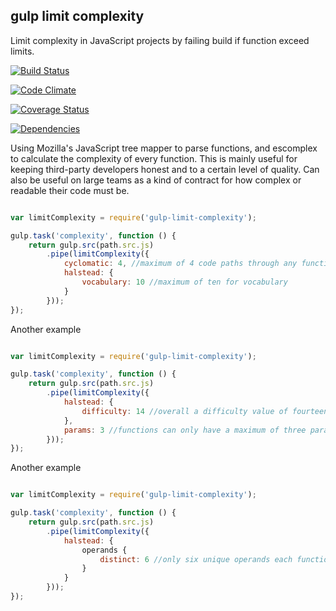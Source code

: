 gulp limit complexity
-----------------------

Limit complexity in JavaScript projects by failing build if function exceed limits.

[![Build Status](https://travis-ci.org/TakenPilot/gulp-limit-complexity.svg?branch=master)](https://travis-ci.org/TakenPilot/gulp-limit-complexity)

[![Code Climate](https://codeclimate.com/github/TakenPilot/gulp-limit-complexity/badges/gpa.svg)](https://codeclimate.com/github/TakenPilot/gulp-limit-complexity)

[![Coverage Status](https://coveralls.io/repos/TakenPilot/gulp-limit-complexity/badge.png?branch=master)](https://coveralls.io/r/TakenPilot/gulp-limit-complexity?branch=master)


[![Dependencies](https://david-dm.org/TakenPilot/gulp-limit-complexity.svg?style=flat)](https://david-dm.org/TakenPilot/gulp-limit-complexity.svg?style=flat)

Using Mozilla's JavaScript tree mapper to parse functions, and escomplex to calculate the complexity of every function.
This is mainly useful for keeping third-party developers honest and to a certain level of quality.
Can also be useful on large teams as a kind of contract for how complex or readable their code must be.

```JavaScript

var limitComplexity = require('gulp-limit-complexity');

gulp.task('complexity', function () {
    return gulp.src(path.src.js)
        .pipe(limitComplexity({
            cyclomatic: 4, //maximum of 4 code paths through any function
            halstead: {
                vocabulary: 10 //maximum of ten for vocabulary
            }
        }));
});

```

Another example

```JavaScript

var limitComplexity = require('gulp-limit-complexity');

gulp.task('complexity', function () {
    return gulp.src(path.src.js)
        .pipe(limitComplexity({
            halstead: {
                difficulty: 14 //overall a difficulty value of fourteen to understand
            },
            params: 3 //functions can only have a maximum of three parameters
        }));
});

```


Another example

```JavaScript

var limitComplexity = require('gulp-limit-complexity');

gulp.task('complexity', function () {
    return gulp.src(path.src.js)
        .pipe(limitComplexity({
            halstead: {
                operands {
                    distinct: 6 //only six unique operands each function
                }
            }
        }));
});

```
